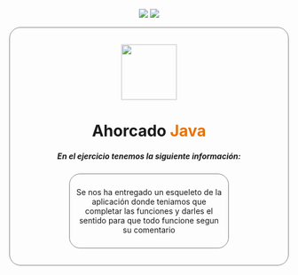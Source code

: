 <p align="center">
  <img src="https://img.shields.io/badge/Java-Project-blue">
  <img src="https://img.shields.io/badge/License-MIT-green">
</p>

<div align="center" style="border: 1px solid grey; border-radius: 20px; padding: 30px;">

  <img src="https://brandslogos.com/wp-content/uploads/images/large/java-logo-1.png" width="100px">

  <h1>
    <span>Ahorcado</span>
    <span style="color: #E77308;">Java</span>
  </h1>

  <h5>En el ejercicio tenemos la siguiente información:</h5>

  <div align="center" style="border: 1px solid grey; border-radius: 20px; margin: 0px auto; width: 60%; padding: 10px;">
    <p>Se nos ha entregado un esqueleto de la aplicación donde teniamos que completar las funciones y darles el sentido para que todo funcione segun su comentario</p>
  </div>
</div>
